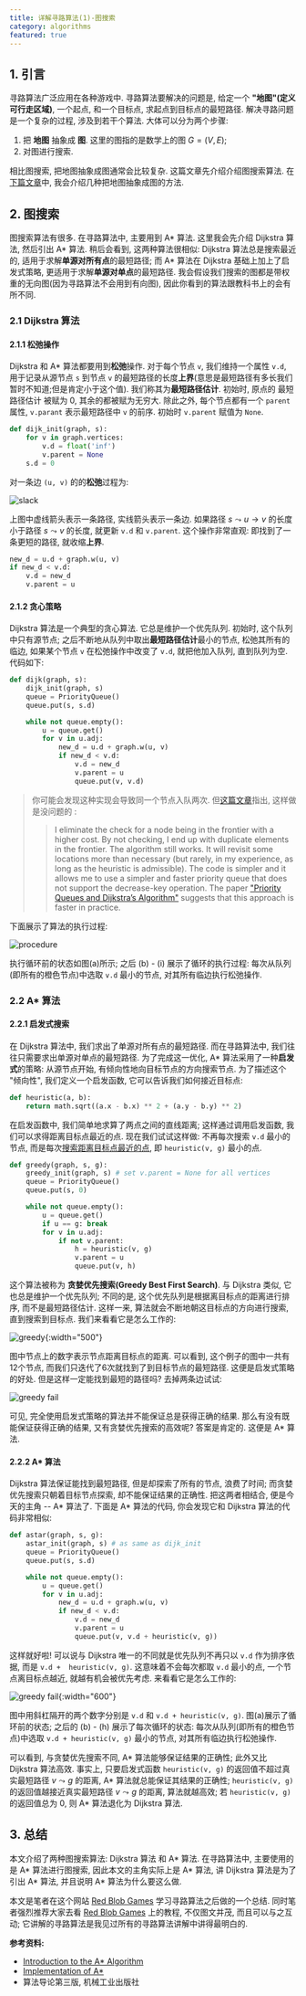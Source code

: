 ```yaml
---
title: 详解寻路算法(1)-图搜索
category: algorithms
featured: true
---
```

## 1. 引言
寻路算法广泛应用在各种游戏中. 寻路算法要解决的问题是, 给定一个 **"地图"(定义可行走区域)**, 一个起点, 和一个目标点, 求起点到目标点的最短路径. 解决寻路问题是一个复杂的过程, 涉及到若干个算法. 大体可以分为两个步骤:
1. 把 **地图** 抽象成 **图**. 这里的图指的是数学上的图 $G=(V,E)$;
2. 对图进行搜索.

相比图搜索, 把地图抽象成图通常会比较复杂. 这篇文章先介绍介绍图搜索算法. 在[下篇文章]()中, 我会介绍几种把地图抽象成图的方法.

## 2. 图搜索
图搜索算法有很多. 在寻路算法中, 主要用到 A* 算法. 这里我会先介绍 Dijkstra 算法, 然后引出 A* 算法. 稍后会看到, 这两种算法很相似: Dijkstra 算法总是搜索最近的, 适用于求解**单源对所有点**的最短路径; 而 A* 算法在 Dijkstra 基础上加上了启发式策略, 更适用于求解**单源对单点**的最短路径. 我会假设我们搜索的图都是带权重的无向图(因为寻路算法不会用到有向图), 因此你看到的算法跟教科书上的会有所不同.

### 2.1 Dijkstra 算法
#### 2.1.1 松弛操作
Dijkstra 和 A* 算法都要用到**松弛**操作. 对于每个节点 `v`, 我们维持一个属性 `v.d`, 用于记录从源节点 `s` 到节点 `v` 的最短路径的长度**上界**(意思是最短路径有多长我们暂时不知道;但是肯定小于这个值). 我们称其为**最短路径估计**. 初始时, 原点的 最短路径估计 被赋为 0, 其余的都被赋为无穷大. 除此之外, 每个节点都有一个 `parent` 属性, `v.parant` 表示最短路径中 `v` 的前序. 初始时 `v.parent` 赋值为 `None`.

```python
def dijk_init(graph, s):
    for v in graph.vertices:
        v.d = float('inf')
        v.parent = None
    s.d = 0
```

对一条边 `(u, v)` 的的**松弛**过程为: 

![slack](/assets/images/pathfinding-graph-search_1.png)

上图中虚线箭头表示一条路径, 实线箭头表示一条边. 如果路径 $s\leadsto u \rightarrow v$ 的长度小于路径 $s\leadsto v$ 的长度, 就更新 `v.d` 和 `v.parent`. 这个操作非常直观: 即找到了一条更短的路径, 就收缩**上界**. 

```python
new_d = u.d + graph.w(u, v)
if new_d < v.d:
    v.d = new_d
    v.parent = u
```
#### 2.1.2 贪心策略
Dijkstra 算法是一个典型的贪心算法. 它总是维护一个优先队列. 初始时, 这个队列中只有源节点; 之后不断地从队列中取出**最短路径估计**最小的节点, 松弛其所有的临边, 如果某个节点 `v` 在松弛操作中改变了 `v.d`, 就把他加入队列, 直到队列为空. 代码如下:

```python
def dijk(graph, s):
    dijk_init(graph, s)
    queue = PriorityQueue()
    queue.put(s, s.d)

    while not queue.empty():
        u = queue.get()
        for v in u.adj:
            new_d = u.d + graph.w(u, v)
            if new_d < v.d:
                v.d = new_d
                v.parent = u
                queue.put(v, v.d)
```

> 你可能会发现这种实现会导致同一个节点入队两次. 但[这篇文章](https://www.redblobgames.com/pathfinding/a-star/implementation.html#algorithm)指出, 这样做是没问题的 :
>> I eliminate the check for a node being in the frontier with a higher cost. By not checking, I end up with duplicate elements in the frontier. The algorithm still works. It will revisit some locations more than necessary (but rarely, in my experience, as long as the heuristic is admissible). The code is simpler and it allows me to use a simpler and faster priority queue that does not support the decrease-key operation. The paper ["Priority Queues and Dijkstra’s Algorithm"](https://www3.cs.stonybrook.edu/~rezaul/papers/TR-07-54.pdf) suggests that this approach is faster in practice.

下面展示了算法的执行过程:

![procedure](/assets/images/pathfinding-graph-search_2.png)

执行循环前的状态如图(a)所示; 之后 (b) - (i) 展示了循环的执行过程: 每次从队列(即所有的橙色节点)中选取 `v.d` 最小的节点, 对其所有临边执行松弛操作.

### 2.2 A* 算法
#### 2.2.1 启发式搜索
在 Dijkstra 算法中, 我们求出了单源对所有点的最短路径. 而在寻路算法中, 我们往往只需要求出单源对单点的最短路径. 为了完成这一优化, A* 算法采用了一种**启发式**的策略: 从源节点开始, 有倾向性地向目标节点的方向搜索节点. 为了描述这个 "倾向性", 我们定义一个启发函数, 它可以告诉我们如何接近目标点:

```python
def heuristic(a, b):
    return math.sqrt((a.x - b.x) ** 2 + (a.y - b.y) ** 2)
```

在启发函数中, 我们简单地求算了两点之间的直线距离; 这样通过调用启发函数, 我们可以求得距离目标点最近的点. 现在我们试试这样做: 不再每次搜索 `v.d` 最小的节点, 而是每次<u>搜索距离目标点最近的点</u>, 即 `heuristic(v, g)` 最小的点.

```python
def greedy(graph, s, g):
    greedy_init(graph, s) # set v.parent = None for all vertices
    queue = PriorityQueue()
    queue.put(s, 0)

    while not queue.empty():
        u = queue.get()
        if u == g: break
        for v in u.adj:
            if not v.parent:
                h = heuristic(v, g)
                v.parent = u
                queue.put(v, h)
```

这个算法被称为 **贪婪优先搜索(Greedy Best First Search)**. 与 Dijkstra 类似, 它也总是维护一个优先队列; 不同的是, 这个优先队列是根据离目标点的距离进行排序, 而不是最短路径估计. 这样一来, 算法就会不断地朝这目标点的方向进行搜索, 直到搜索到目标点. 我们来看看它是怎么工作的:

![greedy](/assets/images/pathfinding-graph-search_3.png){:width="500"}

图中节点上的数字表示节点距离目标点的距离. 可以看到, 这个例子的图中一共有12个节点, 而我们只迭代了6次就找到了到目标节点的最短路径. 这便是启发式策略的好处. 但是这样一定能找到最短的路径吗? 去掉两条边试试:

![greedy fail](/assets/images/pathfinding-graph-search_4.png)

可见, 完全使用启发式策略的算法并不能保证总是获得正确的结果. 那么有没有既能保证获得正确的结果, 又有贪婪优先搜索的高效呢? 答案是肯定的. 这便是 A* 算法.

#### 2.2.2 A* 算法
Dijkstra 算法保证能找到最短路径, 但是却探索了所有的节点, 浪费了时间; 而贪婪优先搜索只朝着目标节点探索, 却不能保证结果的正确性. 把这两者相结合, 便是今天的主角 -- A* 算法了. 下面是 A* 算法的代码, 你会发现它和 Dijkstra 算法的代码非常相似:

```python
def astar(graph, s, g):
    astar_init(graph, s) # as same as dijk_init
    queue = PriorityQueue()
    queue.put(s, s.d)

    while not queue.empty():
        u = queue.get()
        for v in u.adj:
            new_d = u.d + graph.w(u, v)
            if new_d < v.d:
                v.d = new_d
                v.parent = u
                queue.put(v, v.d + heuristic(v, g))
```
这样就好啦! 可以说与 Dijkstra 唯一的不同就是优先队列不再只以 `v.d` 作为排序依据, 而是 `v.d +  heuristic(v, g)`. 这意味着不会每次都取 `v.d` 最小的点, 一个节点离目标点越近, 就越有机会被优先考虑. 来看看它是怎么工作的:

![greedy fail](/assets/images/pathfinding-graph-search_5.png){:width="600"}

图中用斜杠隔开的两个数字分别是 `v.d` 和 `v.d + heuristic(v, g)`. 图(a)展示了循环前的状态; 之后的 (b) - (h) 展示了每次循环的状态: 每次从队列(即所有的橙色节点)中选取 `v.d + heuristic(v, g)` 最小的节点, 对其所有临边执行松弛操作. 

可以看到, 与贪婪优先搜索不同, A* 算法能够保证结果的正确性; 此外又比 Dijkstra 算法高效. 事实上, 只要启发式函数 `heuristic(v, g)` 的返回值不超过真实最短路径 $v\leadsto g$ 的距离, A* 算法就总能保证其结果的正确性; `heuristic(v, g)` 的返回值越接近真实最短路径 $v\leadsto g$ 的距离, 算法就越高效; 若 `heuristic(v, g)` 的返回值总为 0, 则 A* 算法退化为 Dijkstra 算法.

## 3. 总结
本文介绍了两种图搜索算法: Dijkstra 算法 和 A* 算法. 在寻路算法中, 主要使用的是 A* 算法进行图搜索, 因此本文的主角实际上是 A* 算法, 讲 Dijkstra 算法是为了引出 A* 算法, 并且说明 A* 算法为什么要这么做. 

本文是笔者在这个网站 [Red Blob Games](https://www.redblobgames.com) 学习寻路算法之后做的一个总结. 同时笔者强烈推荐大家去看 [Red Blob Games](https://www.redblobgames.com) 上的教程, 不仅图文并茂, 而且可以与之互动; 它讲解的寻路算法是我见过所有的寻路算法讲解中讲得最明白的.

**参考资料:**
- [Introduction to the A* Algorithm](https://www.redblobgames.com/pathfinding/a-star/introduction.html)
- [Implementation of A*](https://www.redblobgames.com/pathfinding/a-star/implementation.html#optimize-queue)
- 算法导论第三版, 机械工业出版社
